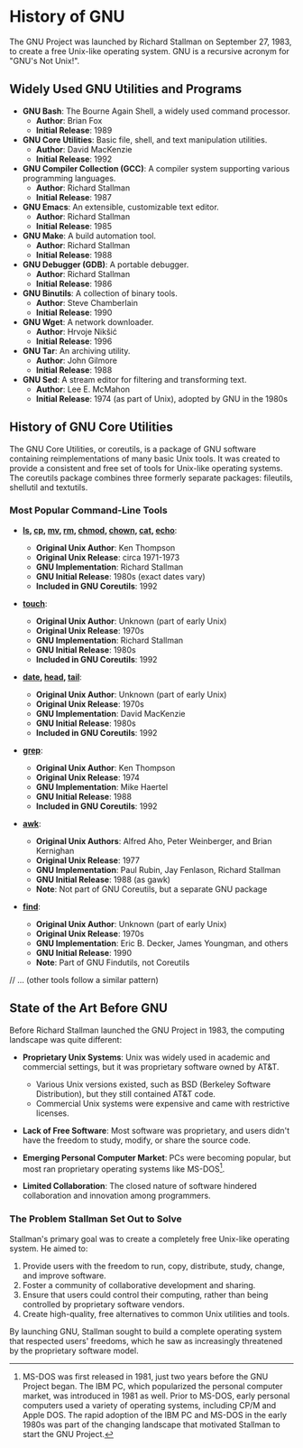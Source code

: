  # History of GNU

 The GNU Project was launched by Richard Stallman on September 27, 1983, to create a free Unix-like operating system. GNU is a recursive acronym for
 "GNU's Not Unix!".

 ## Widely Used GNU Utilities and Programs

 - **GNU Bash**: The Bourne Again Shell, a widely used command processor.
   - **Author**: Brian Fox
   - **Initial Release**: 1989
 - **GNU Core Utilities**: Basic file, shell, and text manipulation utilities.
   - **Author**: David MacKenzie
   - **Initial Release**: 1992
 - **GNU Compiler Collection (GCC)**: A compiler system supporting various programming languages.
   - **Author**: Richard Stallman
   - **Initial Release**: 1987
 - **GNU Emacs**: An extensible, customizable text editor.
   - **Author**: Richard Stallman
   - **Initial Release**: 1985
 - **GNU Make**: A build automation tool.
   - **Author**: Richard Stallman
   - **Initial Release**: 1988
 - **GNU Debugger (GDB)**: A portable debugger.
   - **Author**: Richard Stallman
   - **Initial Release**: 1986
 - **GNU Binutils**: A collection of binary tools.
   - **Author**: Steve Chamberlain
   - **Initial Release**: 1990
 - **GNU Wget**: A network downloader.
   - **Author**: Hrvoje Nikšić
   - **Initial Release**: 1996
 - **GNU Tar**: An archiving utility.
   - **Author**: John Gilmore
   - **Initial Release**: 1988
 - **GNU Sed**: A stream editor for filtering and transforming text.
   - **Author**: Lee E. McMahon
   - **Initial Release**: 1974 (as part of Unix), adopted by GNU in the 1980s

 ## History of GNU Core Utilities

 The GNU Core Utilities, or coreutils, is a package of GNU software containing reimplementations of many basic Unix tools. It was created to provide a
 consistent and free set of tools for Unix-like operating systems. The coreutils package combines three formerly separate packages: fileutils, shellutil
 and textutils.

 ### Most Popular Command-Line Tools

- **[ls](https://en.wikipedia.org/wiki/Ls), [cp](https://en.wikipedia.org/wiki/Cp_(Unix)), [mv](https://en.wikipedia.org/wiki/Mv), [rm](https://en.wikipedia.org/wiki/Rm_(Unix)), [chmod](https://en.wikipedia.org/wiki/Chmod), [chown](https://en.wikipedia.org/wiki/Chown), [cat](https://en.wikipedia.org/wiki/Cat_(Unix)), [echo](https://en.wikipedia.org/wiki/Echo_(command))**:
  - **Original Unix Author**: Ken Thompson
  - **Original Unix Release**: circa 1971-1973
  - **GNU Implementation**: Richard Stallman
  - **GNU Initial Release**: 1980s (exact dates vary)
  - **Included in GNU Coreutils**: 1992

- **[touch](https://en.wikipedia.org/wiki/Touch_(command))**:
  - **Original Unix Author**: Unknown (part of early Unix)
  - **Original Unix Release**: 1970s
  - **GNU Implementation**: Richard Stallman
  - **GNU Initial Release**: 1980s
  - **Included in GNU Coreutils**: 1992

- **[date](https://en.wikipedia.org/wiki/Date_(Unix)), [head](https://en.wikipedia.org/wiki/Head_(Unix)), [tail](https://en.wikipedia.org/wiki/Tail_(Unix))**:
  - **Original Unix Author**: Unknown (part of early Unix)
  - **Original Unix Release**: 1970s
  - **GNU Implementation**: David MacKenzie
  - **GNU Initial Release**: 1980s
  - **Included in GNU Coreutils**: 1992

- **[grep](https://en.wikipedia.org/wiki/Grep)**:
  - **Original Unix Author**: Ken Thompson
  - **Original Unix Release**: 1974
  - **GNU Implementation**: Mike Haertel
  - **GNU Initial Release**: 1988
  - **Included in GNU Coreutils**: 1992

- **[awk](https://en.wikipedia.org/wiki/AWK)**:
  - **Original Unix Authors**: Alfred Aho, Peter Weinberger, and Brian Kernighan
  - **Original Unix Release**: 1977
  - **GNU Implementation**: Paul Rubin, Jay Fenlason, Richard Stallman
  - **GNU Initial Release**: 1988 (as gawk)
  - **Note**: Not part of GNU Coreutils, but a separate GNU package

- **[find](https://en.wikipedia.org/wiki/Find_(Unix))**:
  - **Original Unix Author**: Unknown (part of early Unix)
  - **Original Unix Release**: 1970s
  - **GNU Implementation**: Eric B. Decker, James Youngman, and others
  - **GNU Initial Release**: 1990
  - **Note**: Part of GNU Findutils, not Coreutils

 // ... (other tools follow a similar pattern)

## State of the Art Before GNU

Before Richard Stallman launched the GNU Project in 1983, the computing landscape was quite different:

- **Proprietary Unix Systems**: Unix was widely used in academic and commercial settings, but it was proprietary software owned by AT&T.
  - Various Unix versions existed, such as BSD (Berkeley Software Distribution), but they still contained AT&T code.
  - Commercial Unix systems were expensive and came with restrictive licenses.

- **Lack of Free Software**: Most software was proprietary, and users didn't have the freedom to study, modify, or share the source code.

- **Emerging Personal Computer Market**: PCs were becoming popular, but most ran proprietary operating systems like MS-DOS[^1].

- **Limited Collaboration**: The closed nature of software hindered collaboration and innovation among programmers.

[^1]: MS-DOS was first released in 1981, just two years before the GNU Project began. The IBM PC, which popularized the personal computer market, was introduced in 1981 as well. Prior to MS-DOS, early personal computers used a variety of operating systems, including CP/M and Apple DOS. The rapid adoption of the IBM PC and MS-DOS in the early 1980s was part of the changing landscape that motivated Stallman to start the GNU Project.

### The Problem Stallman Set Out to Solve

Stallman's primary goal was to create a completely free Unix-like operating system. He aimed to:

1. Provide users with the freedom to run, copy, distribute, study, change, and improve software.
2. Foster a community of collaborative development and sharing.
3. Ensure that users could control their computing, rather than being controlled by proprietary software vendors.
4. Create high-quality, free alternatives to common Unix utilities and tools.

By launching GNU, Stallman sought to build a complete operating system that respected users' freedoms, which he saw as increasingly threatened by the proprietary software model.
